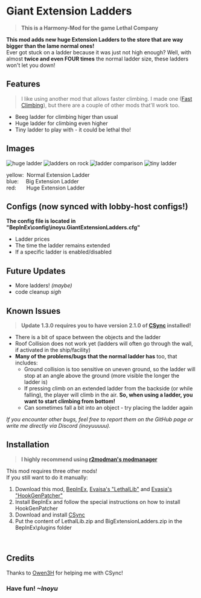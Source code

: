 # Giant Extension Ladders
> **This is a Harmony-Mod for the game Lethal Company**

**This mod adds new huge Extension Ladders to the store that are way bigger than the lame normal ones!**\
Ever got stuck on a ladder because it was just not high enough? Well, with almost **twice and even FOUR times** the normal ladder size, these ladders won't let you down!

## Features
> I like using another mod that allows faster climbing. I made one ([Fast Climbing](https://thunderstore.io/c/lethal-company/p/Inoyu/Fast_Climbing/)), but there are a couple of other mods that'll work too.
- Beeg ladder for climbing higer than usual
- Huge ladder for climbing even higher
- Tiny ladder to play with - it could be lethal tho!

## Images
![huge ladder](https://i.imgur.com/zF4HPFv.png)
![ladders on rock](https://i.imgur.com/OJwUGkH.png)
![ladder comparison](https://i.imgur.com/U8fujwO.png) 
![tiny ladder](https://i.imgur.com/uMqZKRz.png)

yellow:&nbsp; Normal Extension Ladder \
blue:  &nbsp; &nbsp; Big Extension Ladder \
red:   &nbsp; &nbsp; &nbsp; Huge Extension Ladder

## Configs (now synced with lobby-host configs!)
__The config file is located in "BepInEx\config\inoyu.GiantExtensionLadders.cfg"__
- Ladder prices
- The time the ladder remains extended
- If a specific ladder is enabled/disabled

## Future Updates
- More ladders! _(maybe)_
- code cleanup _sigh_

## Known Issues
> **Update 1.3.0 requires you to have version 2.1.0 of [CSync](https://thunderstore.io/c/lethal-company/p/Owen3H/CSync/) installed!**
 - There is a bit of space between the objects and the ladder
 - Roof Collision does not work yet (ladders will often go through the wall, if activated in the ship/facility)
 - **Many of the problems/bugs that the normal ladder has** too, that includes:
   - Ground collision is too sensitive on uneven ground, so the ladder will stop at an angle above the ground (more visible the longer the ladder is)
   - If pressing climb on an extended ladder from the backside (or while falling), the player will climb in the air. **So, when using a ladder, you want to start climbing from bottom!**
   - Can sometimes fall a bit into an object - try placing the ladder again

_If you encounter other bugs, feel free to report them on the GitHub page or write me directly via Discord (inoyuuuuu)._

## Installation
 > **I highly recommend using [r2modman's modmanager](https://thunderstore.io/package/ebkr/r2modman/)**

This mod requires three other mods! \
If you still want to do it manually:

1. Download this mod, [BepInEx](https://thunderstore.io/c/lethal-company/p/BepInEx/BepInExPack/), [Evaisa's "LethalLib"](https://thunderstore.io/c/lethal-company/p/Evaisa/LethalLib/)
 and [Evasia's "HookGenPatcher"](https://thunderstore.io/c/lethal-company/p/Evaisa/HookGenPatcher/)
2. Install BepInEx and follow the special instructions on how to install HookGenPatcher
3. Download and install [CSync](https://thunderstore.io/c/lethal-company/p/Owen3H/CSync/changelog/)
4. Put the content of LethalLib.zip and BigExtensionLadders.zip in the BepInEx\plugins folder

&nbsp;

## Credits
Thanks to [Owen3H](https://thunderstore.io/c/lethal-company/p/Owen3H/) for helping me with CSync!

### Have fun! _~Inoyu_
